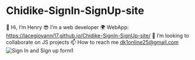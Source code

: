 # Chidike-SignIn-SignUp-site
👋 Hi, I’m Henry 😎 I’m a web developer 
🌍 WebApp: https://lacegiovanni17.github.io/Chidike-SignIn-SignUp-site/
💞️ I’m looking to collaborate on JS projects 
📫 How to reach me dk1online25@gmail.com
![Sign In and Sign up form1](https://user-images.githubusercontent.com/30509335/187270020-d823c1a5-c5e6-4d0d-b720-2bd0566815fc.PNG)
